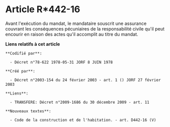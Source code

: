 # Article R*442-16

Avant l'exécution du mandat, le mandataire souscrit une assurance couvrant les conséquences pécuniaires de la responsabilité
civile qu'il peut encourir en raison des actes qu'il accomplit au titre du mandat.

**Liens relatifs à cet article**

	**Codifié par**:

	  - Décret n°78-622 1978-05-31 JORF 8 JUIN 1978

	**Créé par**:

	  - Décret n°2003-154 du 24 février 2003 - art. 1 () JORF 27 février 2003

	**Liens**:

	  - TRANSFERE: Décret n°2009-1686 du 30 décembre 2009 - art. 11

	**Nouveaux textes**:

	  - Code de la construction et de l'habitation. - art. D442-16 (V)
